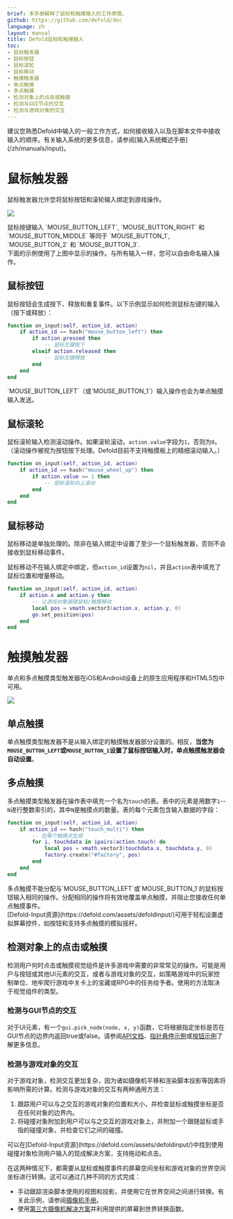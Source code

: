 ```yaml
---
brief: 本手册解释了鼠标和触摸输入的工作原理。
github: https://github.com/defold/doc
language: zh
layout: manual
title: Defold鼠标和触摸输入
toc:
- 鼠标触发器
- 鼠标按钮
- 鼠标滚轮
- 鼠标移动
- 触摸触发器
- 单点触摸
- 多点触摸
- 检测对象上的点击或触摸
- 检测与GUI节点的交互
- 检测与游戏对象的交互
---
```


<div class='sidenote' markdown='1'>
建议您熟悉Defold中输入的一般工作方式，如何接收输入以及在脚本文件中接收输入的顺序。有关输入系统的更多信息，请参阅[输入系统概述手册](/zh/manuals/input)。
</div>

# 鼠标触发器
鼠标触发器允许您将鼠标按钮和滚轮输入绑定到游戏操作。

![](/manuals/images/input/mouse_bindings.png)

<div class='sidenote' markdown='1'>
鼠标按键输入 `MOUSE_BUTTON_LEFT`, `MOUSE_BUTTON_RIGHT` 和 `MOUSE_BUTTON_MIDDLE` 等同于 `MOUSE_BUTTON_1`, `MOUSE_BUTTON_2` 和 `MOUSE_BUTTON_3`.
</div>

<div class='important' markdown='1'>
下面的示例使用了上图中显示的操作。与所有输入一样，您可以自由命名输入操作。
</div>

## 鼠标按钮
鼠标按钮会生成按下、释放和重复事件。以下示例显示如何检测鼠标左键的输入（按下或释放）：

```lua
function on_input(self, action_id, action)
    if action_id == hash("mouse_button_left") then
        if action.pressed then
            -- 鼠标左键按下
        elseif action.released then
            -- 鼠标左键释放
        end
    end
end
```

<div class='important' markdown='1'>
`MOUSE_BUTTON_LEFT`（或`MOUSE_BUTTON_1`）输入操作也会为单点触摸输入发送。
</div>

## 鼠标滚轮
鼠标滚轮输入检测滚动操作。如果滚轮滚动，`action.value`字段为`1`，否则为`0`。（滚动操作被视为按钮按下处理。Defold目前不支持触摸板上的精细滚动输入。）

```lua
function on_input(self, action_id, action)
    if action_id == hash("mouse_wheel_up") then
        if action.value == 1 then
            -- 鼠标滚轮向上滚动
        end
    end
end
```

## 鼠标移动
鼠标移动是单独处理的。除非在输入绑定中设置了至少一个鼠标触发器，否则不会接收到鼠标移动事件。

鼠标移动不在输入绑定中绑定，但`action_id`设置为`nil`，并且`action`表中填充了鼠标位置和增量移动。

```lua
function on_input(self, action_id, action)
    if action.x and action.y then
        -- 让游戏对象跟随鼠标/触摸移动
        local pos = vmath.vector3(action.x, action.y, 0)
        go.set_position(pos)
    end
end
```

# 触摸触发器
单点和多点触摸类型触发器在iOS和Android设备上的原生应用程序和HTML5包中可用。

![](/manuals/images/input/touch_bindings.png)

## 单点触摸
单点触摸类型触发器不是从输入绑定的触摸触发器部分设置的。相反，**当您为`MOUSE_BUTTON_LEFT`或`MOUSE_BUTTON_1`设置了鼠标按钮输入时，单点触摸触发器会自动设置**。

## 多点触摸
多点触摸类型触发器在操作表中填充一个名为`touch`的表。表中的元素是用数字`1`--`N`进行整数索引的，其中`N`是触摸点的数量。表的每个元素包含输入数据的字段：

```lua
function on_input(self, action_id, action)
    if action_id == hash("touch_multi") then
        -- 在每个触摸点生成
        for i, touchdata in ipairs(action.touch) do
            local pos = vmath.vector3(touchdata.x, touchdata.y, 0)
            factory.create("#factory", pos)
        end
    end
end
```

<div class='important' markdown='1'>
多点触摸不能分配与`MOUSE_BUTTON_LEFT`或`MOUSE_BUTTON_1`的鼠标按钮输入相同的操作。分配相同的操作将有效地覆盖单点触摸，并阻止您接收任何单点触摸事件。
</div>

<div class='sidenote' markdown='1'>
[Defold-Input资源](https://defold.com/assets/defoldinput/)可用于轻松设置虚拟屏幕控件，如按钮和支持多点触摸的模拟摇杆。
</div>


## 检测对象上的点击或触摸
检测用户何时点击或触摸视觉组件是许多游戏中需要的非常常见的操作。可能是用户与按钮或其他UI元素的交互，或者与游戏对象的交互，如策略游戏中的玩家控制单位、地牢爬行游戏中关卡上的宝藏或RPG中的任务给予者。使用的方法取决于视觉组件的类型。

### 检测与GUI节点的交互
对于UI元素，有一个`gui.pick_node(node, x, y)`函数，它将根据指定坐标是否在GUI节点的边界内返回true或false。请参阅[API文档](/ref/gui/#gui.pick_node:node-x-y)、[指针悬停示例](/examples/gui/pointer_over/)或[按钮示例](/examples/gui/button/)了解更多信息。

### 检测与游戏对象的交互
对于游戏对象，检测交互更加复杂，因为诸如摄像机平移和渲染脚本投影等因素将影响所需的计算。检测与游戏对象的交互有两种通用方法：

  1. 跟踪用户可以与之交互的游戏对象的位置和大小，并检查鼠标或触摸坐标是否在任何对象的边界内。
  2. 将碰撞对象附加到用户可以与之交互的游戏对象上，并附加一个跟随鼠标或手指的碰撞对象，并检查它们之间的碰撞。

<div class='sidenote' markdown='1'>
可以在[Defold-Input资源](https://defold.com/assets/defoldinput/)中找到使用碰撞对象检测用户输入的现成解决方案，支持拖动和点击。
</div>

在这两种情况下，都需要从鼠标或触摸事件的屏幕空间坐标和游戏对象的世界空间坐标进行转换。这可以通过几种不同的方式完成：

  * 手动跟踪渲染脚本使用的视图和投影，并使用它在世界空间之间进行转换。有关此示例，请参阅[摄像机手册](/zh/manuals/camera/#converting-mouse-to-world-coordinates)。
  * 使用[第三方摄像机解决方案](/zh/manuals/camera/#third-party-camera-solutions)并利用提供的屏幕到世界转换函数。